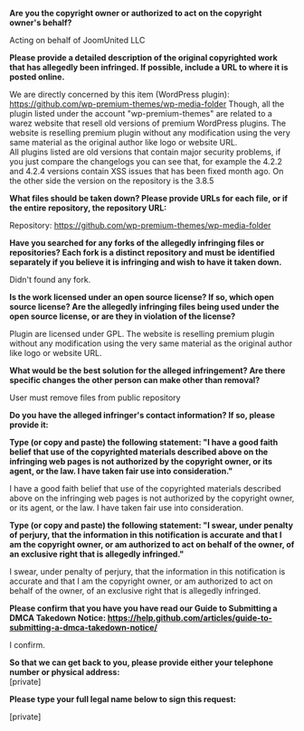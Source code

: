 **Are you the copyright owner or authorized to act on the copyright owner's behalf?**

Acting on behalf of JoomUnited LLC

**Please provide a detailed description of the original copyrighted work that has allegedly been infringed. If possible, include a URL to where it is posted online.**

We are directly concerned by this item (WordPress plugin): https://github.com/wp-premium-themes/wp-media-folder
Though, all the plugin listed under the account "wp-premium-themes" are related to a warez website that resell old versions of premium WordPress plugins. The website is reselling premium plugin without any modification using the very same material as the original author like logo or website URL.  
All plugins listed are old versions that contain major security problems, if you just compare the changelogs you can see that, for example the 4.2.2 and 4.2.4 versions contain XSS issues that has been fixed month ago. On the other side the version on the repository is the 3.8.5

**What files should be taken down? Please provide URLs for each file, or if the entire repository, the repository URL:**

Repository: https://github.com/wp-premium-themes/wp-media-folder

**Have you searched for any forks of the allegedly infringing files or repositories? Each fork is a distinct repository and must be identified separately if you believe it is infringing and wish to have it taken down.**

Didn't found any fork.

**Is the work licensed under an open source license? If so, which open source license? Are the allegedly infringing files being used under the open source license, or are they in violation of the license?**

Plugin are licensed under GPL. The website is reselling premium plugin without any modification using the very same material as the original author like logo or website URL.

**What would be the best solution for the alleged infringement? Are there specific changes the other person can make other than removal?**

User must remove files from public repository

**Do you have the alleged infringer's contact information? If so, please provide it:**

**Type (or copy and paste) the following statement: "I have a good faith belief that use of the copyrighted materials described above on the infringing web pages is not authorized by the copyright owner, or its agent, or the law. I have taken fair use into consideration."**

I have a good faith belief that use of the copyrighted materials described above on the infringing web pages is not authorized by the copyright owner, or its agent, or the law. I have taken fair use into consideration.

**Type (or copy and paste) the following statement: "I swear, under penalty of perjury, that the information in this notification is accurate and that I am the copyright owner, or am authorized to act on behalf of the owner, of an exclusive right that is allegedly infringed."**

I swear, under penalty of perjury, that the information in this notification is accurate and that I am the copyright owner, or am authorized to act on behalf of the owner, of an exclusive right that is allegedly infringed.

**Please confirm that you have you have read our Guide to Submitting a DMCA Takedown Notice: https://help.github.com/articles/guide-to-submitting-a-dmca-takedown-notice/**

I confirm.

**So that we can get back to you, please provide either your telephone number or physical address:**  
[private]

**Please type your full legal name below to sign this request:**  

[private]
